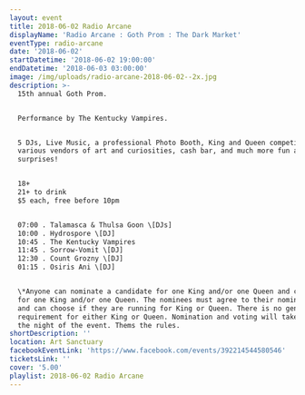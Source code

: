 ```yaml
---
layout: event
title: 2018-06-02 Radio Arcane
displayName: 'Radio Arcane : Goth Prom : The Dark Market'
eventType: radio-arcane
date: '2018-06-02'
startDatetime: '2018-06-02 19:00:00'
endDatetime: '2018-06-03 03:00:00'
image: /img/uploads/radio-arcane-2018-06-02--2x.jpg
description: >-
  15th annual Goth Prom.


  Performance by The Kentucky Vampires.  


  5 DJs, Live Music, a professional Photo Booth, King and Queen competition*,
  various vendors of art and curiosities, cash bar, and much more fun and
  surprises!


  18+
  21+ to drink
  $5 each, free before 10pm


  07:00 . Talamasca & Thulsa Goon \[DJs]
  10:00 . Hydrospore \[DJ]
  10:45 . The Kentucky Vampires
  11:45 . Sorrow-Vomit \[DJ]
  12:30 . Count Grozny \[DJ]
  01:15 . Osiris Ani \[DJ]


  \*Anyone can nominate a candidate for one King and/or one Queen and can vote
  for one King and/or one Queen. The nominees must agree to their nomination,
  and can choose if they are running for King or Queen. There is no gender
  requirement for either King or Queen. Nomination and voting will take place
  the night of the event. Thems the rules.
shortDescription: ''
location: Art Sanctuary
facebookEventLink: 'https://www.facebook.com/events/392214544580546'
ticketsLink: ''
cover: '5.00'
playlist: 2018-06-02 Radio Arcane
---
```


